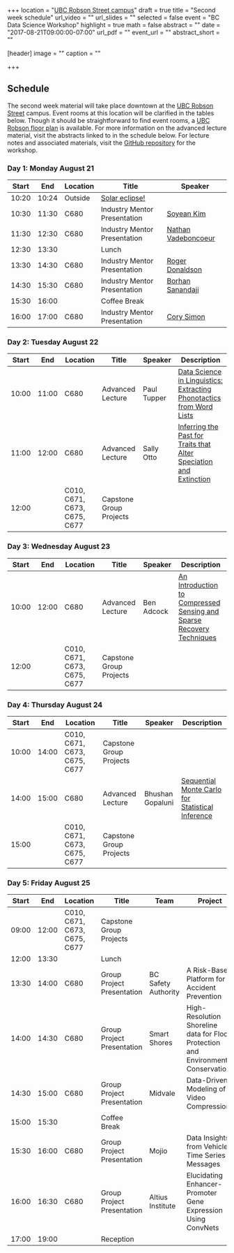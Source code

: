 +++
location = "[UBC Robson Street campus](https://goo.gl/maps/bfi4kpC4ubM2)"
draft = true
title = "Second week schedule"
url_video = ""
url_slides = ""
selected = false
event = "BC Data Science Workshop"
highlight = true
math = false
abstract = ""
date = "2017-08-21T09:00:00-07:00"
url_pdf = ""
event_url = ""
abstract_short = ""

[header]
  image = ""
  caption = ""

+++

## Schedule

The second week material will take place downtown at the [UBC Robson Street](https://goo.gl/maps/bfi4kpC4ubM2) campus. Event rooms at this location will be clarified in the tables below. Though it should be straightforward to find event rooms, a [UBC Robson floor plan](http://robsonsquare2.sites.olt.ubc.ca/files/2010/08/UBC-Robson-Square-Floor-Plan.png) is available. For more information on the advanced lecture material, visit the abstracts linked to in the schedule below. For lecture notes and associated materials, visit the [GitHub repository](https://github.com/bcdataca/workshop-content/tree/master/2-second-week/notes) for the workshop.


### Day 1: Monday August 21

| Start |  End  | Location | Title | Speaker |
| ----- | ----- | -------- | ----- | ------- |
| 10:20 | 10:24 | Outside  | [Solar eclipse!](https://en.wikipedia.org/wiki/Solar_eclipse_of_August_21%2C_2017) | 
| 10:30 | 11:30 | C680 | Industry Mentor Presentation | [Soyean Kim](../../project/project-2/) |
| 11:30 | 12:30 | C680 | Industry Mentor Presentation | [Nathan Vadeboncoeur](../../project/project-4/) |
| 12:30 | 13:30 |      | Lunch |
| 13:30 | 14:30 | C680 | Industry Mentor Presentation | [Roger Donaldson](../../project/project-1/) |
| 14:30 | 15:30 | C680 | Industry Mentor Presentation | [Borhan Sanandaji](../../project/project-5/) |
| 15:30 | 16:00 |  | Coffee Break |
| 16:00 | 17:00 | C680 | Industry Mentor Presentation | [Cory Simon](../../project/project-3/) |

### Day 2: Tuesday August 22

| Start |  End  | Location | Title | Speaker | Description |
| ----- | ----- | -------- | ----- | ------- | ----------- |
| 10:00 | 11:00 | C680 | Advanced Lecture | Paul Tupper | [Data Science in Linguistics: Extracting Phonotactics from Word Lists](../extracting-phonotactics) |
| 11:00 | 12:00 | C680 | Advanced Lecture | Sally Otto | [Inferring the Past for Traits that Alter Speciation and Extinction](../inferring-traits-speciation-extinction) |
| 12:00 |       | C010, C671, C673, C675, C677 | Capstone Group Projects |

### Day 3: Wednesday August 23

| Start |  End  | Location | Title | Speaker | Description |
| ----- | ----- | -------- | ----- | ------- | ----------- |
| 10:00 | 12:00 | C680 | Advanced Lecture | Ben Adcock | [An Introduction to Compressed Sensing and Sparse Recovery Techniques](../compressed-sensing-and-applications/) |
| 12:00 |       | C010, C671, C673, C675, C677 | Capstone Group Projects |


### Day 4: Thursday August 24

| Start |  End  | Location | Title | Speaker | Description |
| ----- | ----- | -------- | ----- | ------- | ----------- |
| 10:00 | 14:00 | C010, C671, C673, C675, C677 | Capstone Group Projects |
| 14:00 | 15:00 | C680 | Advanced Lecture | Bhushan Gopaluni | [Sequential Monte Carlo for Statistical Inference](../sequential-mc-for-inference) |
| 15:00 | | C010, C671, C673, C675, C677 | Capstone Group Projects |


### Day 5: Friday August 25

| Start |  End  | Location | Title | Team | Project |
| ----- | ----- | -------- | ----- | ------- | ----------- |
| 09:00 | 12:00 | C010, C671, C673, C675, C677 | Capstone Group Projects |
| 12:00 | 13:30 | | Lunch |
| 13:30 | 14:00 | C680 | Group Project Presentation | BC Safety Authority | A Risk-Based Platform for Accident Prevention | 
| 14:00 | 14:30 | C680 | Group Project Presentation | Smart Shores | High-Resolution Shoreline data for Flood Protection and Environmental Conservation |
| 14:30 | 15:00 | C680 | Group Project Presentation | Midvale | Data-Driven Modeling of Video Compression | 
| 15:00 | 15:30 |  | Coffee Break |
| 15:30 | 16:00 | C680 | Group Project Presentation | Mojio | Data Insights from Vehicle Time Series Messages |
| 16:00 | 16:30 | C680 | Group Project Presentation | Altius Institute | Elucidating Enhancer-Promoter Gene Expression Using ConvNets |
| 17:00 | 19:00 | | Reception |
